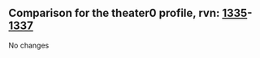 ## Comparison for the theater0 profile, rvn: [1335](https://github.com/PRO100KatYT/FortniteProfileRevisions/tree/main/profiles/theater0/1335%20theater0.json)-[1337](https://github.com/PRO100KatYT/FortniteProfileRevisions/tree/main/profiles/theater0/1337%20theater0.json)

No changes
